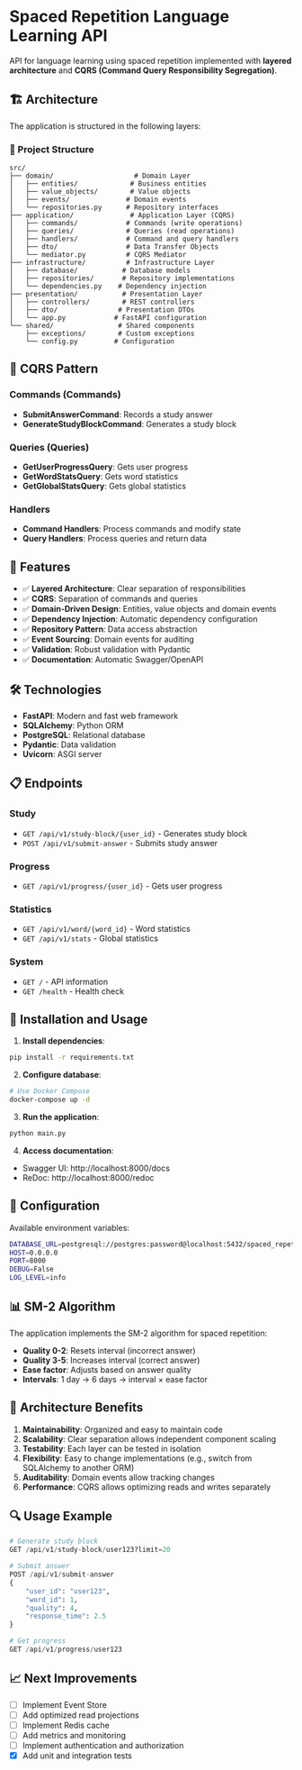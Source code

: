 # Spaced Repetition Language Learning API

API for language learning using spaced repetition implemented with **layered architecture** and **CQRS (Command Query Responsibility Segregation)**.

## 🏗️ Architecture

The application is structured in the following layers:

### 📁 Project Structure

```
src/
├── domain/                    # Domain Layer
│   ├── entities/             # Business entities
│   ├── value_objects/        # Value objects
│   ├── events/              # Domain events
│   └── repositories.py      # Repository interfaces
├── application/              # Application Layer (CQRS)
│   ├── commands/            # Commands (write operations)
│   ├── queries/             # Queries (read operations)
│   ├── handlers/            # Command and query handlers
│   ├── dto/                 # Data Transfer Objects
│   └── mediator.py          # CQRS Mediator
├── infrastructure/          # Infrastructure Layer
│   ├── database/           # Database models
│   ├── repositories/       # Repository implementations
│   └── dependencies.py    # Dependency injection
├── presentation/           # Presentation Layer
│   ├── controllers/        # REST controllers
│   ├── dto/               # Presentation DTOs
│   └── app.py            # FastAPI configuration
└── shared/                # Shared components
    ├── exceptions/        # Custom exceptions
    └── config.py         # Configuration
```

## 🔄 CQRS Pattern

### Commands (Commands)

- **SubmitAnswerCommand**: Records a study answer
- **GenerateStudyBlockCommand**: Generates a study block

### Queries (Queries)

- **GetUserProgressQuery**: Gets user progress
- **GetWordStatsQuery**: Gets word statistics
- **GetGlobalStatsQuery**: Gets global statistics

### Handlers

- **Command Handlers**: Process commands and modify state
- **Query Handlers**: Process queries and return data

## 🚀 Features

- ✅ **Layered Architecture**: Clear separation of responsibilities
- ✅ **CQRS**: Separation of commands and queries
- ✅ **Domain-Driven Design**: Entities, value objects and domain events
- ✅ **Dependency Injection**: Automatic dependency configuration
- ✅ **Repository Pattern**: Data access abstraction
- ✅ **Event Sourcing**: Domain events for auditing
- ✅ **Validation**: Robust validation with Pydantic
- ✅ **Documentation**: Automatic Swagger/OpenAPI

## 🛠️ Technologies

- **FastAPI**: Modern and fast web framework
- **SQLAlchemy**: Python ORM
- **PostgreSQL**: Relational database
- **Pydantic**: Data validation
- **Uvicorn**: ASGI server

## 📋 Endpoints

### Study

- `GET /api/v1/study-block/{user_id}` - Generates study block
- `POST /api/v1/submit-answer` - Submits study answer

### Progress

- `GET /api/v1/progress/{user_id}` - Gets user progress

### Statistics

- `GET /api/v1/word/{word_id}` - Word statistics
- `GET /api/v1/stats` - Global statistics

### System

- `GET /` - API information
- `GET /health` - Health check

## 🚀 Installation and Usage

1. **Install dependencies**:

```bash
pip install -r requirements.txt
```

2. **Configure database**:

```bash
# Use Docker Compose
docker-compose up -d
```

3. **Run the application**:

```bash
python main.py
```

4. **Access documentation**:

- Swagger UI: http://localhost:8000/docs
- ReDoc: http://localhost:8000/redoc

## 🔧 Configuration

Available environment variables:

```bash
DATABASE_URL=postgresql://postgres:password@localhost:5432/spaced_repetition_db
HOST=0.0.0.0
PORT=8000
DEBUG=False
LOG_LEVEL=info
```

## 📊 SM-2 Algorithm

The application implements the SM-2 algorithm for spaced repetition:

- **Quality 0-2**: Resets interval (incorrect answer)
- **Quality 3-5**: Increases interval (correct answer)
- **Ease factor**: Adjusts based on answer quality
- **Intervals**: 1 day → 6 days → interval × ease factor

## 🎯 Architecture Benefits

1. **Maintainability**: Organized and easy to maintain code
2. **Scalability**: Clear separation allows independent component scaling
3. **Testability**: Each layer can be tested in isolation
4. **Flexibility**: Easy to change implementations (e.g., switch from SQLAlchemy to another ORM)
5. **Auditability**: Domain events allow tracking changes
6. **Performance**: CQRS allows optimizing reads and writes separately

## 🔍 Usage Example

```python
# Generate study block
GET /api/v1/study-block/user123?limit=20

# Submit answer
POST /api/v1/submit-answer
{
    "user_id": "user123",
    "word_id": 1,
    "quality": 4,
    "response_time": 2.5
}

# Get progress
GET /api/v1/progress/user123
```

## 📈 Next Improvements

- [ ] Implement Event Store
- [ ] Add optimized read projections
- [ ] Implement Redis cache
- [ ] Add metrics and monitoring
- [ ] Implement authentication and authorization
- [x] Add unit and integration tests
